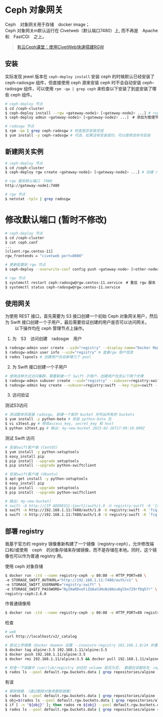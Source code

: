 # Ceph 对象网关

Ceph　对象网关用于存储　docker image；  
Ceph 对象网关m默认运行在 Civetweb（默认端口7480）上, 而不再是　Apache　和　FastCGI　之上。

>[有云Ceph课堂：使用CivetWeb快速搭建RGW](https://www.ustack.com/blog/civetweb/?belong=industry-news)


## 安装

实际发现 jewel 版本在 `ceph-deploy install` 安装 ceph 的时候默认已经安装了 ceph-radosgw 组件，但直接使用 ceph 源来安装 ceph 时不会自动安装 ceph-radosgw 组件，可以使用 `rpm -qa | grep ceph` 来检查以下安装了到底安装了哪些 ceph 组件。

```bash
# ceph-deploy 节点
$ cd /ceph-cluster
$ ceph-deploy install --rgw <gateway-node1> [<gateway-node2> ...] # ruguo
$ ceph-deploy admin <gateway-node1> [<gateway-node2> ...]　# 添加为管理节点
```

```bash
# radosgw 节点
$ rpm -qa | grep ceph-radosgw # 检查是否安装完成
$ yum install -y ceph-radosgw # 可选，如果没有安装成功，可以使用该命令安装
```


## 新建网关实例

```bash
# ceph-deploy 节点
$ cd /ceph-cluster
$ ceph-deploy rgw create <gateway-node1> [<gateway-node2> ...] # 创建 rgw 实例
```

```bash
# rgw 服务默认端口　7480
http://gateway-node1:7480
```

```bash
# rgw 节点
$ netstat -tpln | grep radosgw
```


# 修改默认端口 (暂时不修改)

```bash
# ceph-deploy 节点
$ cd /ceph-cluster
$ cat ceph.conf
...
[client.rgw.centos-11]
rgw_frontends = "civetweb port=8000"
```

```bash
# 更新配置到 rgw 节点
$ ceph-deploy --overwrite-conf config push <gateway-node> [<other-nodes>]
```

```bash
# rgw 节点
$ systemctl restart ceph-radosgw@rgw.centos-11.service　# 重启 rgw 服务
$ systemctl status ceph-radosgw@rgw.centos-11.service
```


## 使用网关

为使用 REST 接口，首先需要为 S3 接口创建一个初始 Ceph 对象网关用户，然后为 Swift 接口创建一个子用户，最后需要验证创建的用户是否可以访问网关。
　　
以下操作均在 ceph 管理节点上操作。
　　
1. 为　S3　访问创建　radosgw　用户
```bash
$ radosgw-admin user create --uid="registry" --display-name="Docker Registry User" # keys.access_key 和 keys.secret_key 用来访问时作验证
$ radosgw-admin user info --uid="registry" # 查看rgw 用户信息
$ rados lspools # 创建用户后会新增几个 pool
```

2. 为 Swift 接口创建一个子用户
```bash
# 使用这种方式访问集群，需要新建一个 Swift 子用户，创建用户包含以下两个步骤
$ radosgw-admin subuser create --uid="registry" --subuser=registry:swift --access=full　# 新建 Swift 用户
$ radosgw-admin key create --subuser=registry:swift --key-type=swift --gen-secret # 创建　secret key　（重复执行会更新 secret_key）
```

3. 访问验证

测试S3访问
```bash
# 测试脚本将连接 radosgw, 新建一个新的 bucket 并列出所有的 buckets
$ yum install -y python-boto # 安装 python-boto 包
$ vi s3test.py # 修改access_key, secret_key 和 host
$ python s3test.py # 输出: my-new-bucket 2015-02-16T17:09:10.000Z
```

测试 Swift 访问
```bash
# 安装swift客户端 (CentOS)
$ yum install -y python-setuptools
$ easy_install pip
$ pip install --upgrade setuptools
$ pip install --upgrade python-swiftclient
```

```bash
# 安装swift客户端 (Ubuntu)
$ apt-get install -y python-setuptools
$ easy_install pip
$ pip install --upgrade setuptools
$ pip install --upgrade python-swiftclient
```

```bash
# 输出: my-new-bucket)
# swift -A http://{IP ADDRESS}:{port}/auth/1.0 -U registry:swift -K '{swift_secret_key}' list
$ swift -A http://192.168.1.11:7480/auth/1.0 -U registry:swift -K 'fcq..' list
$ swift -A http://192.168.1.11:7480/auth/1.0 -U registry:swift -K 'fcq..' stat -v
```

## 部署 registry

我基于官方的 registry 镜像重新构建了一个镜像（registry-ceph），允许修改端口和/或使用　ceph　的对象存储来存储镜像，而不是存储在本地。同时，这个镜像也可以作为普通 registry 用。

使用 ceph 对象存储
```bash
$ docker run -itd --name registry-ceph -p 80:80 -e HTTP_PORT=80 \
-e STORAGE_SWIFT_AUTHURL="http://192.168.1.11:7480/auth/v1" \ 
-e STORAGE_SWIFT_USERNAME="registry:swift" \
-e STORAGE_SWIFT_PASSWORD="NyINaRDvoFiZUAaCUHsNz6Nzu6glbn729rfDqh7r" \
registry-ceph:2.6.0
```

作普通镜像用
```bash
$ docker run -itd --name registry-ceph -p 80:80 -e HTTP_PORT=80 registry-ceph:2.6.0
```

检查
```bash
# web
curl http://localhost/v2/_catalog
```

```bash
# 尝试上传镜像（docker daemon 设置 --insecure-registry 192.168.1.0/24 并重启）
$ docker tag alpine:3.5 192.168.1.11/alpine:3.5
$ docker push 192.168.1.11/alpine:3.5
$ docker rmi 192.168.1.11/alpine:3.5 && docker pull 192.168.1.11/alpine:3.5
```

```bash
# 检查一下容器中 /var/lib/registry 对应的 volume 是否为空， 数据应该都存在　ceph　中才对
$ rados ls --pool default.rgw.buckets.data | grep repositories/alpine | grep 3.5
```

有误
```bash
# 删除镜像 （通过删除对象来删除镜像） 
$ rados ls --pool default.rgw.buckets.data | grep repositories/alpine
$ obj=$(rados ls --pool default.rgw.buckets.data | grep repositories/alpine)
$ if [ -n "${obj}" ]; then rados rm ${obj} --pool default.rgw.buckets.data; fi
$ rados ls --pool default.rgw.buckets.data | grep repositories/alpine # 检查
```


